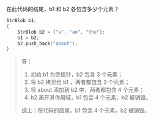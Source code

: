 在此代码的结尾，b1 和 b2 各包含多少个元素？

```cpp
StrBlob b1;
{
    StrBlob b2 = {"a", "an", "the"};
    b1 = b2;
    b2.push_back("about");
}
```

> 答：
>  
> 1. 初始 b1 为空指针，b2 包含 3 个元素；
> 2. 将 b2 拷贝给 b1 ，两者都包含 3 个元素；
> 3. 将 about 添加到 b2 中，两者都包含 4 个元素；
> 4. b2 离开其作用域，b1 包含 4 个元素，b2 被销毁。
>  
> 综上：在代码的结尾，b1 包含 4 个元素，b2 被销毁。
